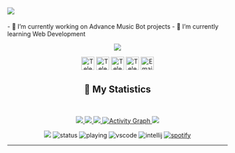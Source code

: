 <h1 aline="center">
 <a href="https://git.io/typing-svg">
  <img src="https://readme-typing-svg.herokuapp.com?color=00ff99&lines=%22Hello+there!+%F0%9F%91%8B%F0%9F%8F%BB%22;%22I'm+Blacky!%22;%22Welcome+to+my+profile!%22"/>
 </a>
</h1>
- 🔭 I’m currently working on Advance Music Bot projects
- 🌱 I’m currently learning Web Development
<div align = "center">
<p align="center">
    <a href="https://blacky-dev.me/">
        <img src="./Banner.png" />
    </a>
<p align="centre"> 
<a href="https://twitter.com/br_blacky"> <img width="30px" src="https://raw.githubusercontent.com/brblacky/BrBlacky/main/icons8-twitter-100.png" title="Telegram"/></a>
<a href="https://youtube.com/c/brblacky"> <img width="30px" src="https://raw.githubusercontent.com/brblacky/BrBlacky/main/icons8-youtube-music-500.png" title="Telegram"/></a>
<a href="https://t.me/sdip521"> <img width="30px" src="https://github.com/brblacky/BrBlacky/blob/main/icons8-telegram-app-500.png" title="Telegram"/></a>
<a href="https://blacky-dev.cf/"> <img width="30px" src="https://github.com/brblacky/BrBlacky/blob/main/icons8-website-100.png" title="Telegram"/></a>
<a href="mailto: sdipedit@gmail.com"> <img width="30px" src="https://github.com/brblacky/BrBlacky/blob/main/icons8-email-100.png" title="Email"/> </a><br>
</p>

## 🔖 My Statistics
&nbsp;
<p align="center">
    <a href="https://github.com/brblacky/">
        <img src="https://github-readme-stats.vercel.app/api?username=brblacky&hide=issues,prs&count_private=true&show_owner=true&show_icons=true&bg_color=0d1117&title_color=ffffff&text_color=ffffff&icon_color=00ff99&hide_border=true/" />
    </a>
    <a href="https://github.com/brblacky/">
        <img src="https://github-readme-stats.vercel.app/api/top-langs/?username=brblacky&layout=compact&count_private=true&langs_count=8&card_width=445&bg_color=0d1117&title_color=ffffff&text_color=ffffff&icon_color=00ff99&hide_border=true/" />
    </a>
    <a href="https://github.com/brblacky/">
        <img src="https://github-readme-streak-stats.herokuapp.com?user=brblacky&hide_border=true&background=0D1117&currStreakLabel=FFFFFF&sideLabels=FFFFFF&currStreakNum=FFFFFF&dates=FFFFFF&sideNums=FFFFFF&fire=00ff99&ring=00ff99&stroke=FFFFFFFF)](https://git.io/streak-stats" />
    </a>
   <a href="https://github.com/brblacky"><img alt="Activity Graph" src="https://activity-graph.herokuapp.com/graph?username=brblacky&bg_color=0D1117&color=ffffff&line=00ff99&point=ffffff&area=true&hide_border=true" />
    </a>
    <a href="https://open.spotify.com/user/31hyy6vwyhhsuqfylmt6p5ef6sfu?si=zYtFByGETPCb5TkEPY9emQ">
        <img src="https://spotify-github-profile.vercel.app/api/view?uid=31hyy6vwyhhsuqfylmt6p5ef6sfu&cover_image=true&theme=novatorem&bar_color=00FF99&bar_color_cover=false"/>
    </a>
</p>

![](https://komarev.com/ghpvc/?username=brblacky&style=flat-square)
![status](https://dev.discordprofiles.me/badge/status/959276033683628122?style=flat-square)
![playing](https://dev.discordprofiles.me/badge/playing/959276033683628122?style=flat-square)
![vscode](https://dev.discordprofiles.me/badge/vscode/959276033683628122?style=flat-square)
![intellij](https://dev.discordprofiles.me/badge/intellij/959276033683628122?style=flat-square)
[![spotify](https://dev.discordprofiles.me/badge/spotify/959276033683628122style=flat-square)](https://dev.discordprofiles.me/openspotify/959276033683628122?style=flat-square)
</div>


------------------------------------------
